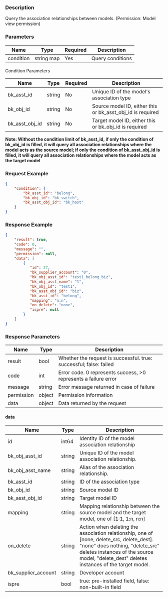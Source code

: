 ### Description

Query the association relationships between models. (Permission: Model view permission)

### Parameters

| Name      | Type       | Required | Description      |
|-----------|------------|----------|------------------|
| condition | string map | Yes      | Query conditions |

Condition Parameters

| Name           | Type   | Required | Description                                                |
|----------------|--------|----------|------------------------------------------------------------|
| bk_asst_id     | string | No       | Unique ID of the model's association type                  |
| bk_obj_id      | string | No       | Source model ID, either this or bk_asst_obj_id is required |
| bk_asst_obj_id | string | No       | Target model ID, either this or bk_obj_id is required      |

**Note: Without the condition limit of bk_asst_id, if only the condition of bk_obj_id is filled, it will query all
association relationships where the model acts as the source model; if only the condition of bk_asst_obj_id is filled,
it will query all association relationships where the model acts as the target model**

### Request Example

```json
{
    "condition": {
        "bk_asst_id": "belong",
        "bk_obj_id": "bk_switch",
        "bk_asst_obj_id": "bk_host"
    }
}
```

### Response Example

```json
{
    "result": true,
    "code": 0,
    "message": "",
    "permission": null,
    "data": [
        {
           "id": 27,
           "bk_supplier_account": "0",
           "bk_obj_asst_id": "test1_belong_biz",
           "bk_obj_asst_name": "1",
           "bk_obj_id": "test1",
           "bk_asst_obj_id": "biz",
           "bk_asst_id": "belong",
           "mapping": "n:n",
           "on_delete": "none",
           "ispre": null
        }
    ]
}
```

### Response Parameters

| Name       | Type   | Description                                                        |
|------------|--------|--------------------------------------------------------------------|
| result     | bool   | Whether the request is successful. true: successful; false: failed |
| code       | int    | Error code. 0 represents success, >0 represents a failure error    |
| message    | string | Error message returned in case of failure                          |
| permission | object | Permission information                                             |
| data       | object | Data returned by the request                                       |

#### data

| Name                | Type   | Description                                                                                                                                                                                                              |
|---------------------|--------|--------------------------------------------------------------------------------------------------------------------------------------------------------------------------------------------------------------------------|
| id                  | int64  | Identity ID of the model association relationship                                                                                                                                                                        |
| bk_obj_asst_id      | string | Unique ID of the model association relationship.                                                                                                                                                                         |
| bk_obj_asst_name    | string | Alias of the association relationship.                                                                                                                                                                                   |
| bk_asst_id          | string | ID of the association type                                                                                                                                                                                               |
| bk_obj_id           | string | Source model ID                                                                                                                                                                                                          |
| bk_asst_obj_id      | string | Target model ID                                                                                                                                                                                                          |
| mapping             | string | Mapping relationship between the source model and the target model, one of [1:1, 1:n, n:n]                                                                                                                               |
| on_delete           | string | Action when deleting the association relationship, one of [none, delete_src, delete_dest]. "none" does nothing, "delete_src" deletes instances of the source model, "delete_dest" deletes instances of the target model. |
| bk_supplier_account | string | Developer account                                                                                                                                                                                                        |
| ispre               | bool   | true: pre-installed field, false: non-built-in field                                                                                                                                                                     |
